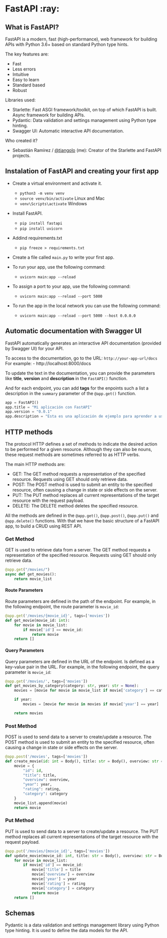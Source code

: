 # FastAPI :ray:

## What is FastAPI?

FastAPI is a modern, fast (high-performance), web framework for building APIs with Python 3.6+ based on standard Python type hints.

The key features are:
- Fast
- Less errors
- Intuitive
- Easy to learn
- Standard based
- Robust

Libraries used:
- Starlette: Fast ASGI framework/toolkit, on top of which FastAPI is built. Async framework for building APIs.
- Pydantic: Data validation and settings management using Python type hinting.
- Swagger UI: Automatic interactive API documentation.


Who created it?
- Sebastián Ramírez / [@tiangolo](https://twitter.com/tiangolo) (me): Creator of the Starlette and FastAPI projects.


## Instalation of FastAPI and creating your first app

- Create a virtual environment and activate it.
    - `python3 -m venv venv`
    - `source venv/bin/activate`   Linux and Mac
    - `venv\Scripts\activate`      Windows

- Install FastAPI.
    - `pip install fastapi`
    - `pip install uvicorn`

- Addind requirements.txt
    - `pip freeze > requirements.txt`

- Create a file called `main.py` to write your first app.

- To run your app, use the following command:
    - `uvicorn main:app --reload`

- To assign a port to your app, use the following command:
    - `uvicorn main:app --reload --port 5000`

- To run the app in the local network you can use the following command:
    - `uvicorn main:app --reload --port 5000 --host 0.0.0.0`


## Automatic documentation with Swagger UI

FastAPI automatically generates an interactive API documentation (provided by Swagger UI) for your API.

To access to the documentation, go to the URL: `http://your-app-url/docs`
For example:
    - http://localhost:8000/docs

To update the text in the documentation, you can provide the parameters like **title**, **version** and **description** in the `FastAPI()` function.

And for each endpoint, you can add **tags** for the enpoints such a list a description in the `summary` parameter of the `@app.get()` function.

```python
app = FastAPI()
app.title = "Mi aplicación con FastAPI"
app.version = "0.0.1"
app.description = "Esta es una aplicación de ejemplo para aprender a usar FastAPI"
```

## HTTP methods

The protocol HTTP defines a set of methods to indicate the desired action to be performed for a given resource. Although they can also be nouns, these request methods are sometimes referred to as HTTP verbs. 

The main HTTP methods are:
- GET: The GET method requests a representation of the specified resource. Requests using GET should only retrieve data.
- POST: The POST method is used to submit an entity to the specified resource, often causing a change in state or side effects on the server.
- PUT: The PUT method replaces all current representations of the target resource with the request payload.
- DELETE: The DELETE method deletes the specified resource.

All the methods are defined in the `@app.get()`, `@app.post()`, `@app.put()` and `@app.delete()` functions.
With that we have the basic structure of a FastAPI app, to build a CRUD using REST API.

### Get Method

GET is used to retrieve data from a server. The GET method requests a representation of the specified resource. Requests using GET should only retrieve data.

```python
@app.get("/movies/")
async def get_movies():
    return movie_list
```

#### Route Parameters

Route parameters are defined in the path of the endpoint. For example, in the following endpoint, the route parameter is `movie_id`:


```python
@app.get('/movies/{movie_id}', tags=['movies'])
def get_movie(movie_id: int):
    for movie in movie_list:
        if movie['id'] == movie_id:
            return movie
    return []
```

#### Query Parameters

Query parameters are defined in the URL of the endpoint. Is defined as a key-value pair in the URL. For example, in the following endpoint, the query parameter is `movie_id`:

```python
@app.get('/movies/', tags=['movies'])
def get_movies_by_category(category: str, year: str = None):
    movies = [movie for movie in movie_list if movie['category'] == category]

    if year:
        movies = [movie for movie in movies if movie['year'] == year]

    return movies
```

### Post Method

POST is used to send data to a server to create/update a resource. The POST method is used to submit an entity to the specified resource, often causing a change in state or side effects on the server.

```python
@app.post('/movies', tags=['movies'])
def create_movie(id: int = Body(), title: str = Body(), overview: str = Body(), year: str = Body(), rating: float = Body(), category: str = Body()):
    movie = {
        "id": id,
        "title": title,
        "overview": overview,
        "year": year,
        "rating": rating,
        "category": category
    }
    movie_list.append(movie)
    return movie
```

### Put Method

PUT is used to send data to a server to create/update a resource. The PUT method replaces all current representations of the target resource with the request payload.

```python
@app.put('/movies/{movie_id}', tags=['movies'])
def update_movie(movie_id: int, title: str = Body(), overview: str = Body(), year: str = Body(), rating: float = Body(), category: str = Body()):
    for movie in movie_list:
        if movie['id'] == movie_id:
            movie['title'] = title
            movie['overview'] = overview
            movie['year'] = year
            movie['rating'] = rating
            movie['category'] = category
            return movie
    return []
```

## Schemas

Pydantic is a data validation and settings management library using Python type hinting. It is used to define the data models for the API.